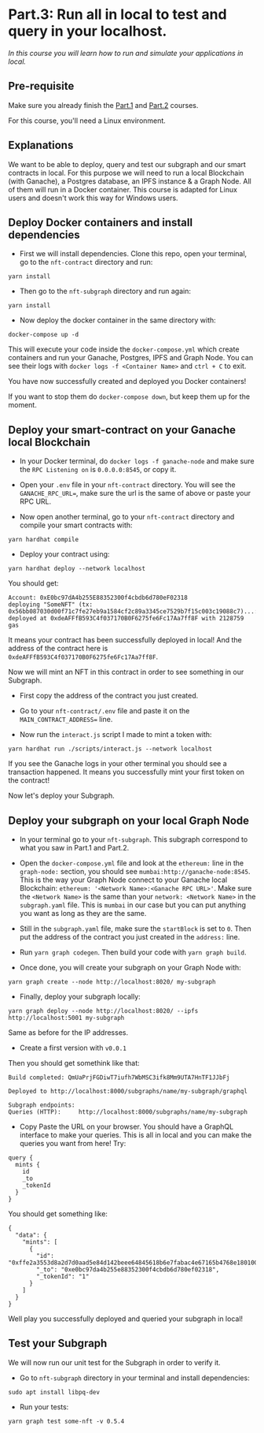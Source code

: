 # Part.3: Run all in local to test and query in your localhost.

_In this course you will learn how to run and simulate your applications in local._

## Pre-requisite

Make sure you already finish the [Part.1](./Part1.CreateSubgraph.md) and [Part.2](./Part2.QueryDatas.md) courses.

For this course, you'll need a Linux environment.

## Explanations

We want to be able to deploy, query and test our subgraph and our smart contracts in local. For this purpose we will need to run a local Blockchain (with Ganache), a Postgres
database, an IPFS instance & a Graph Node. All of them will run in a Docker container. This course is adapted for Linux users and doesn't work this way for Windows users.

## Deploy Docker containers and install dependencies

- First we will install dependencies. Clone this repo, open your terminal, go to the `nft-contract` directory and run:

```
yarn install
```

- Then go to the `nft-subgraph` directory and run again:

```
yarn install
```

- Now deploy the docker container in the same directory with:

```
docker-compose up -d
```

This will execute your code inside the `docker-compose.yml` which create containers and run your Ganache, Postgres, IPFS and Graph Node. You can see their logs with `docker logs -f <Container Name>` and `ctrl + C` to exit.

You have now successfully created and deployed you Docker containers!

If you want to stop them do `docker-compose down`, but keep them up for the moment.

## Deploy your smart-contract on your Ganache local Blockchain

- In your Docker terminal, do `docker logs -f ganache-node` and make sure the `RPC Listening on` is `0.0.0.0:8545`, or copy it.

- Open your `.env` file in your `nft-contract` directory. You will see the `GANACHE_RPC_URL=`, make sure the url is the same of above or paste your RPC URL.

- Now open another terminal, go to your `nft-contract` directory and compile your smart contracts with:

```
yarn hardhat compile
```

- Deploy your contract using:

```
yarn hardhat deploy --network localhost
```

You should get:

```
Account: 0xE0bc97dA4b255E88352300f4cbdb6d780eF02318
deploying "SomeNFT" (tx: 0x56bb087030d00f71c7fe27eb9a1584cf2c89a3345ce7529b7f15c003c19088c7)...: deployed at 0xdeAFFfB593C4f037170B0F6275fe6Fc17Aa7ff8F with 2128759 gas
```

It means your contract has been successfully deployed in local! And the address of the contract here is `0xdeAFFfB593C4f037170B0F6275fe6Fc17Aa7ff8F`.

Now we will mint an NFT in this contract in order to see something in our Subgraph.

- First copy the address of the contract you just created.

- Go to your `nft-contract/.env` file and paste it on the `MAIN_CONTRACT_ADDRESS=` line.

- Now run the `interact.js` script I made to mint a token with:

```
yarn hardhat run ./scripts/interact.js --network localhost
```

If you see the Ganache logs in your other terminal you should see a transaction happened. It means you successfully mint your first token on the contract!

Now let's deploy your Subgraph.

## Deploy your subgraph on your local Graph Node

- In your terminal go to your `nft-subgraph`. This subgraph correspond to what you saw in Part.1 and Part.2.

- Open the `docker-compose.yml` file and look at the `ethereum:` line in the `graph-node:` section, you should see `mumbai:http://ganache-node:8545`. This is the way your Graph Node connect to your Ganache local Blockchain: `ethereum: '<Network Name>:<Ganache RPC URL>'`. Make sure the `<Network Name>` is the same than your `network: <Network Name>` in the `subgraph.yaml` file. This is `mumbai` in our case but you can put anything you want as long as they are the same.

- Still in the `subgraph.yaml` file, make sure the `startBlock` is set to `0`. Then put the address of the contract you just created in the `address:` line.

- Run `yarn graph codegen`. Then build your code with `yarn graph build`.

- Once done, you will create your subgraph on your Graph Node with:

```
yarn graph create --node http://localhost:8020/ my-subgraph
```

- Finally, deploy your subgraph locally:

```
yarn graph deploy --node http://localhost:8020/ --ipfs http://localhost:5001 my-subgraph
```

Same as before for the IP addresses.

- Create a first version with `v0.0.1`

Then you should get somethink like that:

```
Build completed: QmUaPrjFGDiwT7iufh7WbMSC3ifk8Mm9UTA7HnTF1JJbFj

Deployed to http://localhost:8000/subgraphs/name/my-subgraph/graphql

Subgraph endpoints:
Queries (HTTP):     http://localhost:8000/subgraphs/name/my-subgraph
```

- Copy Paste the URL on your browser. You should have a GraphQL interface to make your queries. This is all in local and you can make the queries you want from here! Try:

```
query {
  mints {
    id
    _to
    _tokenId
  }
}
```

You should get something like:

```
{
  "data": {
    "mints": [
      {
        "id": "0xffe2a3553d8a2d7d0aad5e84d142beee64845618b6e7fabac4e67165b4768e1801000000",
        "_to": "0xe0bc97da4b255e88352300f4cbdb6d780ef02318",
        "_tokenId": "1"
      }
    ]
  }
}
```

Well play you successfully deployed and queried your subgraph in local!

## Test your Subgraph

We will now run our unit test for the Subgraph in order to verify it.

- Go to `nft-subgraph` directory in your terminal and install dependencies:

```
sudo apt install libpq-dev
```

- Run your tests:

```
yarn graph test some-nft -v 0.5.4
```
